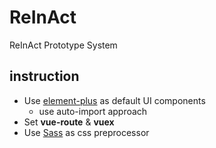 # ReInAct
ReInAct Prototype System

## instruction

- Use [element-plus](https://element-plus.org/en-US/) as default UI components
  - use auto-import approach
- Set **vue-route** & **vuex** 
- Use [Sass](https://sass-lang.com/) as css preprocessor
